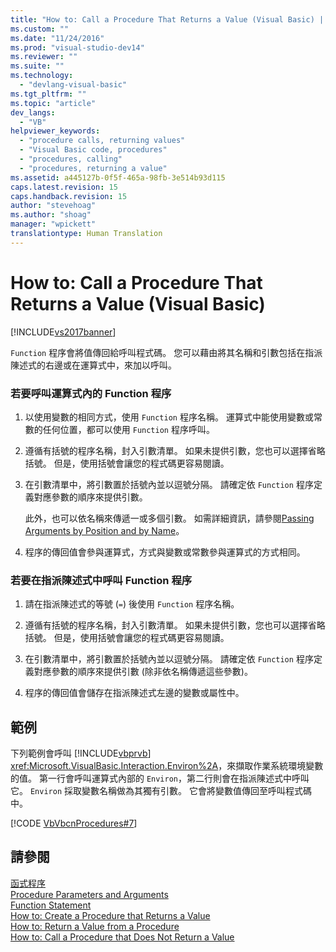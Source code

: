 ```yaml
---
title: "How to: Call a Procedure That Returns a Value (Visual Basic) | Microsoft Docs"
ms.custom: ""
ms.date: "11/24/2016"
ms.prod: "visual-studio-dev14"
ms.reviewer: ""
ms.suite: ""
ms.technology: 
  - "devlang-visual-basic"
ms.tgt_pltfrm: ""
ms.topic: "article"
dev_langs: 
  - "VB"
helpviewer_keywords: 
  - "procedure calls, returning values"
  - "Visual Basic code, procedures"
  - "procedures, calling"
  - "procedures, returning a value"
ms.assetid: a445127b-0f5f-465a-98fb-3e514b93d115
caps.latest.revision: 15
caps.handback.revision: 15
author: "stevehoag"
ms.author: "shoag"
manager: "wpickett"
translationtype: Human Translation
---
```

# How to: Call a Procedure That Returns a Value (Visual Basic)
[!INCLUDE[vs2017banner](../../../../csharp/includes/vs2017banner.md)]

`Function` 程序會將值傳回給呼叫程式碼。  您可以藉由將其名稱和引數包括在指派陳述式的右邊或在運算式中，來加以呼叫。  
  
### 若要呼叫運算式內的 Function 程序  
  
1.  以使用變數的相同方式，使用 `Function` 程序名稱。  運算式中能使用變數或常數的任何位置，都可以使用 `Function` 程序呼叫。  
  
2.  遵循有括號的程序名稱，封入引數清單。  如果未提供引數，您也可以選擇省略括號。  但是，使用括號會讓您的程式碼更容易閱讀。  
  
3.  在引數清單中，將引數置於括號內並以逗號分隔。  請確定依 `Function` 程序定義對應參數的順序來提供引數。  
  
     此外，也可以依名稱來傳遞一或多個引數。  如需詳細資訊，請參閱[Passing Arguments by Position and by Name](../../../../visual-basic/programming-guide/language-features/procedures/passing-arguments-by-position-and-by-name.md)。  
  
4.  程序的傳回值會參與運算式，方式與變數或常數參與運算式的方式相同。  
  
### 若要在指派陳述式中呼叫 Function 程序  
  
1.  請在指派陳述式的等號 \(`=`\) 後使用 `Function` 程序名稱。  
  
2.  遵循有括號的程序名稱，封入引數清單。  如果未提供引數，您也可以選擇省略括號。  但是，使用括號會讓您的程式碼更容易閱讀。  
  
3.  在引數清單中，將引數置於括號內並以逗號分隔。  請確定依 `Function` 程序定義對應參數的順序來提供引數 \(除非依名稱傳遞這些參數\)。  
  
4.  程序的傳回值會儲存在指派陳述式左邊的變數或屬性中。  
  
## 範例  
 下列範例會呼叫 [!INCLUDE[vbprvb](../../../../csharp/programming-guide/concepts/linq/includes/vbprvb_md.md)] <xref:Microsoft.VisualBasic.Interaction.Environ%2A>，來擷取作業系統環境變數的值。  第一行會呼叫運算式內部的 `Environ`，第二行則會在指派陳述式中呼叫它。  `Environ` 採取變數名稱做為其獨有引數。  它會將變數值傳回至呼叫程式碼中。  
  
 [!CODE [VbVbcnProcedures#7](../CodeSnippet/VS_Snippets_VBCSharp/VbVbcnProcedures#7)]  
  
## 請參閱  
 [函式程序](../../../../visual-basic/programming-guide/language-features/procedures/function-procedures.md)   
 [Procedure Parameters and Arguments](../../../../visual-basic/programming-guide/language-features/procedures/procedure-parameters-and-arguments.md)   
 [Function Statement](../../../../visual-basic/language-reference/statements/function-statement.md)   
 [How to: Create a Procedure that Returns a Value](../../../../visual-basic/programming-guide/language-features/procedures/how-to-create-a-procedure-that-returns-a-value.md)   
 [How to: Return a Value from a Procedure](../../../../visual-basic/programming-guide/language-features/procedures/how-to-return-a-value-from-a-procedure.md)   
 [How to: Call a Procedure that Does Not Return a Value](../../../../visual-basic/programming-guide/language-features/procedures/how-to-call-a-procedure-that-does-not-return-a-value.md)